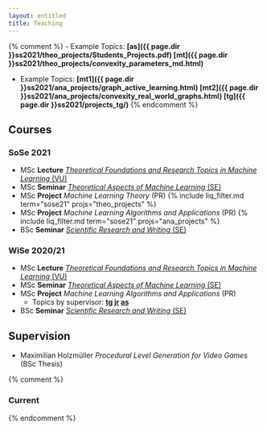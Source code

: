 ```yaml
---
layout: entitled
title: Teaching
---
```



{% comment %}
    - Example Topics: **[as]({{ page.dir }}ss2021/theo_projects/Students_Projects.pdf) [mt]({{ page.dir }}ss2021/theo_projects/convexity_parameters_md.html)**
   - Example Topics: **[mt1]({{ page.dir }}ss2021/ana_projects/graph_active_learning.html) [mt2]({{ page.dir }}ss2021/ana_projects/convexity_real_world_graphs.html) [tg]({{ page.dir }}ss2021/projects_tg/)**
{% endcomment %}

## Courses 

### SoSe 2021 

- MSc **Lecture** [*Theoretical Foundations and Research Topics in Machine Learning* (VU)](./ss2021/tfrtML.html)
- MSc **Seminar** [*Theoretical Aspects of Machine Learning* (SE)](./ss2021/seminar_msc.html)
- MSc **Project** *Machine Learning Theory* (PR) 
{% include liq_filter.md term="sose21" projs="theo_projects" %}
- MSc **Project** *Machine Learning Algorithms and Applications* (PR) 
{% include liq_filter.md term="sose21" projs="ana_projects" %}
- BSc **Seminar** [*Scientific Research and Writing* (SE)](./ss2021/seminar_bsc.html)


### WiSe 2020/21 

- MSc **Lecture** [*Theoretical Foundations and Research Topics in Machine Learning* (VU)](./ws2021/tfrtML.html)
- MSc **Seminar** [*Theoretical Aspects of Machine Learning* (SE)](./ws2021/seminar_msc.html)
- MSc **Project** *Machine Learning Algorithms and Applications* (PR) 
   - Topics by supervisor: **[tg](./ws2021/projects_tg.html) [jr](./ws2021/projects_jr.html) [as](./ws2021/projects_as.html)**
- BSc **Seminar** [*Scientific Research and Writing* (SE)](./ws2021/seminar_bsc.html)








## Supervision

 - Maximilian Holzmüller *Procedural Level Generation for Video Games* (BSc Thesis)

{% comment %} 

### Current
{% endcomment %}
